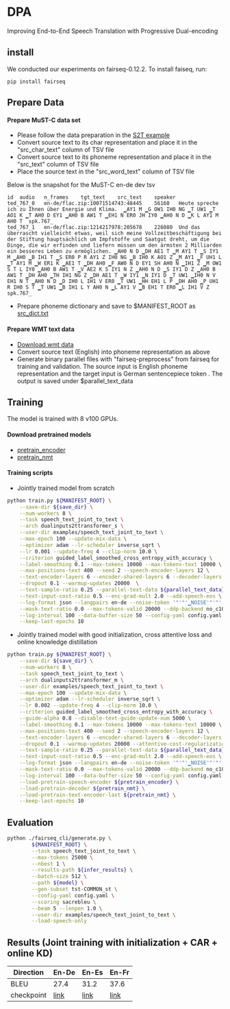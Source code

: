 # DPA
Improving End-to-End Speech Translation with Progressive Dual-encoding

## install
We conducted our experiments on fairseq-0.12.2. To install faiseq, run:
```
pip install fairseq
```


## Prepare Data
#### Prepare MuST-C data set
-   Please follow the data preparation in the [S2T example](https://github.com/pytorch/fairseq/blob/main/examples/speech_to_text/docs/mustc_example.md)
-   Convert source text to its char representation and place it in the "src_char_text" column of TSV file
-   Convert source text to its phoneme representation and place it in the "src_text" column of TSV file
-   Place the source text in the "src_word_text" column of TSV file

Below is the snapshot for the MuST-C en-de dev tsv
```
id  audio   n_frames    tgt_text    src_text    speaker
ted_767_0   en-de/flac.zip:10071514743:48445    56160   Heute spreche ich zu Ihnen über Energie und Klima.  ▁AY1 M ▁G OW1 IH0 NG ▁T UW1 ▁T AO1 K ▁T AH0 D EY1 ▁AH0 B AW1 T ▁EH1 N ER0 JH IY0 ▁AH0 N D ▁K L AY1 M AH0 T  spk.767_
ted_767_1   en-de/flac.zip:1214217978:205678    226080  Und das überrascht vielleicht etwas, weil sich meine Vollzeitbeschäftigung bei der Stiftung hauptsächlich um Impfstoffe und Saatgut dreht, um die Dinge, die wir erfinden und liefern müssen um den ärmsten 2 Milliarden ein besseres Leben zu ermöglichen. ▁AH0 N D ▁DH AE1 T ▁M AY1 T ▁S IY1 M ▁AH0 ▁B IH1 T ▁S ER0 P R AY1 Z IH0 NG ▁B IH0 K AO1 Z ▁M AY1 ▁F UH1 L ▁T AY1 M ▁W ER1 K ▁AE1 T ▁DH AH0 ▁F AW0 N D EY1 SH AH0 N ▁IH1 Z ▁M OW1 S T L IY0 ▁AH0 B AW1 T ▁V AE2 K S IY1 N Z ▁AH0 N D ▁S IY1 D Z ▁AH0 B AW1 T ▁DH AH0 ▁TH IH1 NG Z ▁DH AE1 T ▁W IY1 ▁N IY1 D ▁T UW1 ▁IH0 N V EH1 N T ▁AH0 N D ▁D IH0 L IH1 V ER0 ▁T UW1 ▁HH EH1 L P ▁DH AH0 ▁P UH1 R IH0 S T ▁T UW1 ▁B IH1 L Y AH0 N ▁L AY1 V ▁B EH1 T ER0 ▁L IH1 V Z spk.767_
```
-   Prepare phoneme dictionary and save to $MANIFEST_ROOT as [src_dict.txt](https://dl.fbaipublicfiles.com/joint_speech_text_4_s2t/must_c/en_de/src_dict.txt)
#### Prepare WMT text data
-   [Download wmt data](https://github.com/pytorch/fairseq/blob/main/examples/translation/prepare-wmt14en2de.sh)
-   Convert source text (English) into phoneme representation as above
-   Generate binary parallel files with "fairseq-preprocess" from fairseq for training and validation. The source input is English phoneme representation and the target input is German sentencepiece token .  The output is saved under $parallel_text_data

## Training
The model is trained with 8 v100 GPUs.

#### Download pretrained models
-    [pretrain_encoder](https://dl.fbaipublicfiles.com/fairseq/s2t/mustc_joint_asr_transformer_m.pt)
-    [pretrain_nmt](https://dl.fbaipublicfiles.com/joint_speech_text_4_s2t/must_c/en_de/checkpoint_mt.pt)

#### Training scripts
- Jointly trained model from scratch
```bash
python train.py ${MANIFEST_ROOT} \
    --save-dir ${save_dir} \
    --num-workers 8 \
    --task speech_text_joint_to_text \
    --arch dualinputs2ttransformer_s \
    --user-dir examples/speech_text_joint_to_text \
    --max-epoch 100 --update-mix-data \
    --optimizer adam --lr-scheduler inverse_sqrt \
    --lr 0.001 --update-freq 4 --clip-norm 10.0 \
    --criterion guided_label_smoothed_cross_entropy_with_accuracy \
    --label-smoothing 0.1 --max-tokens 10000 --max-tokens-text 10000 \
    --max-positions-text 400 --seed 2 --speech-encoder-layers 12 \
    --text-encoder-layers 6 --encoder-shared-layers 6 --decoder-layers 6 \
    --dropout 0.1 --warmup-updates 20000  \
    --text-sample-ratio 0.25 --parallel-text-data ${parallel_text_data} \
    --text-input-cost-ratio 0.5 --enc-grad-mult 2.0 --add-speech-eos \
    --log-format json --langpairs en-de --noise-token '"'"'▁NOISE'"'"' \
    --mask-text-ratio 0.0 --max-tokens-valid 20000 --ddp-backend no_c10d \
    --log-interval 100 --data-buffer-size 50 --config-yaml config.yaml \
    --keep-last-epochs 10
```
- Jointly trained model with good initialization, cross attentive loss and online knowledge distillation
```bash
python train.py ${MANIFEST_ROOT} \
    --save-dir ${save_dir} \
    --num-workers 8 \
    --task speech_text_joint_to_text \
    --arch dualinputs2ttransformer_m \
    --user-dir examples/speech_text_joint_to_text \
    --max-epoch 100 --update-mix-data \
    --optimizer adam --lr-scheduler inverse_sqrt \
    --lr 0.002 --update-freq 4 --clip-norm 10.0 \
    --criterion guided_label_smoothed_cross_entropy_with_accuracy \
    --guide-alpha 0.8 --disable-text-guide-update-num 5000 \
    --label-smoothing 0.1 --max-tokens 10000 --max-tokens-text 10000 \
    --max-positions-text 400 --seed 2 --speech-encoder-layers 12 \
    --text-encoder-layers 6 --encoder-shared-layers 6 --decoder-layers 6 \
    --dropout 0.1 --warmup-updates 20000 --attentive-cost-regularization 0.02 \
    --text-sample-ratio 0.25 --parallel-text-data ${parallel_text_data} \
    --text-input-cost-ratio 0.5 --enc-grad-mult 2.0 --add-speech-eos \
    --log-format json --langpairs en-de --noise-token '"'"'▁NOISE'"'"' \
    --mask-text-ratio 0.0 --max-tokens-valid 20000 --ddp-backend no_c10d \
    --log-interval 100 --data-buffer-size 50 --config-yaml config.yaml \
    --load-pretrain-speech-encoder ${pretrain_encoder} \
    --load-pretrain-decoder ${pretrain_nmt} \
    --load-pretrain-text-encoder-last ${pretrain_nmt} \
    --keep-last-epochs 10
```

## Evaluation
```bash
python ./fairseq_cli/generate.py \
        ${MANIFEST_ROOT} \
        --task speech_text_joint_to_text \
        --max-tokens 25000 \
        --nbest 1 \
        --results-path ${infer_results} \
        --batch-size 512 \
        --path ${model} \
        --gen-subset tst-COMMON_st \
        --config-yaml config.yaml \
        --scoring sacrebleu \
        --beam 5 --lenpen 1.0 \
        --user-dir examples/speech_text_joint_to_text \
        --load-speech-only
```

## Results (Joint training with initialization + CAR + online KD)
|Direction|En-De | En-Es | En-Fr |
|---|---|---|---|
|BLEU|27.4| 31.2 | 37.6 |
|checkpoint | [link](https://dl.fbaipublicfiles.com/joint_speech_text_4_s2t/must_c/en_de/checkpoint_ave_10.pt) |[link](https://dl.fbaipublicfiles.com/joint_speech_text_4_s2t/must_c/en_es/checkpoint_ave_10.pt)|[link](https://dl.fbaipublicfiles.com/joint_speech_text_4_s2t/must_c/en_fr/checkpoint_ave_10.pt)|
